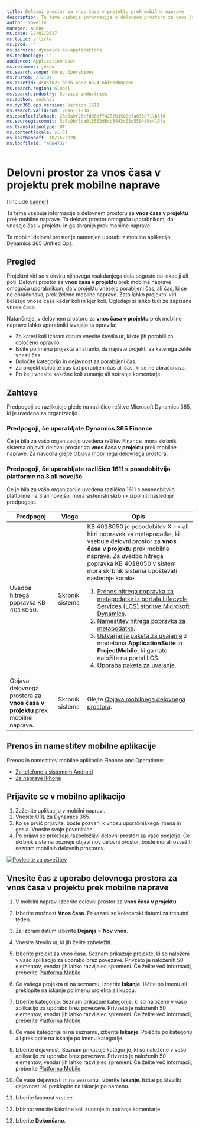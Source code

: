 ```yaml
---
title: Delovni prostor za vnos časa v projektu prek mobilne naprave
description: Ta tema vsebuje informacije o delovnem prostoru za vnos časa v projektu prek mobilne naprave. Ta delovni prostor omogoča uporabnikom, da vnesejo čas v projektu in ga shranijo prek mobilne naprave.
author: Yowelle
manager: AnnBe
ms.date: 12/01/2017
ms.topic: article
ms.prod: ''
ms.service: dynamics-ax-applications
ms.technology: ''
audience: Application User
ms.reviewer: josaw
ms.search.scope: Core, Operations
ms.custom: 272101
ms.assetid: 4505f021-b9bb-4b87-be24-6bf0bd88ee60
ms.search.region: Global
ms.search.industry: Service industries
ms.author: andchoi
ms.dyn365.ops.version: Version 1611
ms.search.validFrom: 2016-11-30
ms.openlocfilehash: 23a5a9f25cfdd6df74257b3500c7a035d711b5f6
ms.sourcegitcommit: 5c4c9bf3ba018562d6cb3443c01d550489c415fa
ms.translationtype: HT
ms.contentlocale: sl-SI
ms.lasthandoff: 10/16/2020
ms.locfileid: "4084737"
---
```

# <a name="project-time-entry-mobile-workspace"></a>Delovni prostor za vnos časa v projektu prek mobilne naprave

[!include [banner](../includes/banner.md)]

Ta tema vsebuje informacije o delovnem prostoru za **vnos časa v projektu** prek mobilne naprave. Ta delovni prostor omogoča uporabnikom, da vnesejo čas v projektu in ga shranijo prek mobilne naprave.

Ta mobilni delovni prostor je namenjen uporabi z mobilno aplikacijo Dynamics 365 Unified Ops. 

## <a name="overview"></a>Pregled
Projektni viri so v okviru njihovega vsakdanjega dela pogosto na lokaciji ali poti. Delovni prostor za **vnos časa v projektu** prek mobilne naprave omogoča uporabnikom, da v projektu vnesejo porabljeni čas, ali čas, ki se ne obračunava, prek želene mobilne naprave. Zato lahko projektni viri beležijo vnose časa kadar koli in kjer koli. Ogledajo si lahko tudi že zapisane vnose časa. 

Natančneje, v delovnem prostoru za **vnos časa v projektu** prek mobilne naprave lahko uporabniki izvajajo ta opravila:

-   Za kateri koli izbrani datum vnesite število ur, ki ste jih porabili za določeno opravilo.
-   Iščite po imenu projekta ali stranki, da najdete projekt, za katerega želite vnesti čas.
-   Določite kategorijo in dejavnost za porabljeni čas.
-   Za projekt določite čas kot porabljeni čas ali čas, ki se ne obračunava.
-   Po želji vnesite kakršne koli zunanje ali notranje komentarje.

## <a name="prerequisites"></a>Zahteve
Predpogoji se razlikujejo glede na različico rešitve Microsoft Dynamics 365, ki je uvedena za organizacijo.

### <a name="prerequisites-if-you-use-dynamics-365-finance"></a>Predpogoji, če uporabljate Dynamics 365 Finance
Če je bila za vašo organizacijo uvedena rešitev Finance, mora skrbnik sistema objaviti delovni prostor za **vnos časa v projektu** prek mobilne naprave. Za navodila glejte [Objava mobilnega delovnega prostora](https://docs.microsoft.com/dynamics365/fin-ops-core/dev-itpro/mobile-apps/publish-mobile-workspace).

### <a name="prerequisites-if-you-use-version-1611-with-platform-update-3-or-later"></a>Predpogoji, če uporabljate različico 1611 s posodobitvijo platforme na 3 ali novejšo
Če je bila za vašo organizacijo uvedena različica 1611 s posodobitvijo platforme na 3 ali novejšo, mora sistemski skrbnik izpolniti naslednje predpogoje. 

<table>
<thead>
<tr class="header">
<th>Predpogoj</th>
<th>Vloga</th>
<th>Opis</th>
</tr>
</thead>
<tbody>
<tr class="odd">

<td>Uvedba hitrega popravka KB 4018050.</td>
<td>Skrbnik sistema</td>
<td>KB 4018050 je posodobitev X ++ ali hitri popravek za metapodatke, ki vsebuje delovni prostor za <strong>vnos časa v projektu</strong> prek mobilne naprave. Za uvedbo hitrega popravka KB 4018050 v sistem mora skrbnik sistema upoštevati naslednje korake.
<ol>
<li><a href="https://docs.microsoft.com/dynamics365/fin-ops-core/dev-itpro/migration-upgrade/download-hotfix-lcs">Prenos hitrega popravka za metapodatke iz portala Lifecycle Services (LCS) storitve Microsoft Dynamics</a>.</li>
<li><a href="https://docs.microsoft.com/dynamics365/fin-ops-core/dev-itpro/migration-upgrade/install-metadata-hotfix-package">Namestitev hitrega popravka za metapodatke</a>.</li>
<li><a href="https://docs.microsoft.com/dynamics365/fin-ops-core/dev-itpro/deployment/create-apply-deployable-package">Ustvarjanje paketa za uvajanje</a> z modeloma <strong>ApplicationSuite</strong> in <strong>ProjectMobile</strong>, ki ga nato naložite na portal LCS.</li>
<li><a href="https://docs.microsoft.com/dynamics365/fin-ops-core/dev-itpro/deployment/apply-deployable-package-system">Uporaba paketa za uvajanje</a>.</li>

</ol></td>
</tr>
<tr class="even">
<td>Objava delovnega prostora za<strong> vnos časa v projektu</strong> prek mobilne naprave.</td>
<td>Skrbnik sistema</td>
<td>Glejte <a href="https://docs.microsoft.com/dynamics365/fin-ops-core/dev-itpro/mobile-apps/publish-mobile-workspace">Objava mobilnega delovnega prostora</a>.</td>
</tr>
</tbody>
</table>

## <a name="download-and-install-the-mobile-app"></a>Prenos in namestitev mobilne aplikacije

Prenos in namestitev mobilne aplikacije Finance and Operations:

-   [Za telefone s sistemom Android](https://go.microsoft.com/fwlink/?linkid=850662)
-   [Za naprave iPhone](https://go.microsoft.com/fwlink/?linkid=850663)

## <a name="sign-in-to-the-mobile-app"></a>Prijavite se v mobilno aplikacijo
1.  Zaženite aplikacijo v mobilni napravi.
2.  Vnesite URL za Dynamics 365.
3.  Ko se prvič prijavite, boste pozvani k vnosu uporabniškega imena in gesla. Vnesite svoje poverilnice.
4.  Po prijavi se prikažejo razpoložljivi delovni prostori za vaše podjetje. Če skrbnik sistema pozneje objavi nov delovni prostor, boste morali osvežiti seznam mobilnih delovnih prostorov.

[![Povlecite za osvežitev](./media/pull-to-refresh-list-of-workspaces-183x300.png)](./media/pull-to-refresh-list-of-workspaces.png)

## <a name="enter-time-by-using-the-project-time-entry-mobile-workspace"></a>Vnesite čas z uporabo delovnega prostora za vnos časa v projektu prek mobilne naprave
1.  V mobilni napravi izberite delovni prostor za **vnos časa v projektu**.
2.  Izberite možnost **Vnos časa**. Prikazani so koledarski datumi za trenutni teden.
3.  Za izbrani datum izberite **Dejanja** &gt; **Nov vnos**.
4.  Vnesite število ur, ki jih želite zabeležiti.
5.  Izberite projekt za vnos časa. Seznam prikazuje projekte, ki so naloženi v vašo aplikacijo za uporabo brez povezave. Privzeto je naloženih 50 elementov, vendar jih lahko razvijalec spremeni. Če želite več informacij, preberite [Platforma Mobile](https://docs.microsoft.com/dynamics365/fin-ops-core/dev-itpro/mobile-apps/mobile-app-home-page).
6.  Če vašega projekta ni na seznamu, izberite **Iskanje**. Iščite po imenu ali preklopite na iskanje po imenu projekta ali kupcu.
7.  Izberite kategorijo. Seznam prikazuje kategorije, ki so naložene v vašo aplikacijo za uporabo brez povezave. Privzeto je naloženih 50 elementov, vendar jih lahko razvijalec spremeni. Če želite več informacij, preberite [Platforma Mobile](https://docs.microsoft.com/dynamics365/fin-ops-core/dev-itpro/mobile-apps/mobile-app-home-page).
8.  Če vaše kategorije ni na seznamu, izberite **Iskanje**. Poiščite po kategoriji ali preklopite na iskanje po imenu kategorije.
9.  Izberite dejavnost. Seznam prikazuje kategorije, ki so naložene v vašo aplikacijo za uporabo brez povezave. Privzeto je naloženih 50 elementov, vendar jih lahko razvijalec spremeni. Če želite več informacij, preberite [Platforma Mobile](https://docs.microsoft.com/dynamics365/fin-ops-core/dev-itpro/mobile-apps/mobile-app-home-page).
10. Če vaše dejavnosti ni na seznamu, izberite **Iskanje**. Iščite po številki dejavnosti ali preklopite na iskanje po namenu.

11. Izberite lastnost vrstice.
12. Izbirno: vnesite kakršne koli zunanje in notranje komentarje.
13. Izberite **Dokončano**.
